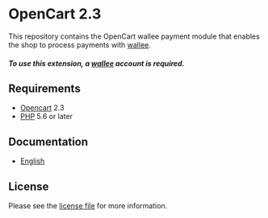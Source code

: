 # OpenCart 2.3

This repository contains the OpenCart  wallee payment module that enables the shop to process payments with [wallee](https://www.wallee.com).

##### To use this extension, a [wallee](https://www.wallee.com) account is required.

## Requirements

* [Opencart](https://www.opencart.com/) 2.3
* [PHP](http://php.net/) 5.6 or later

## Documentation

* [English](https://plugin-documentation.wallee.com/wallee-payment/opencart-2.3/1.0.18/docs/en/documentation.html)

## License

Please see the [license file](https://github.com/wallee-payment/opencart-2.3/blob/1.0.18/LICENSE) for more information.